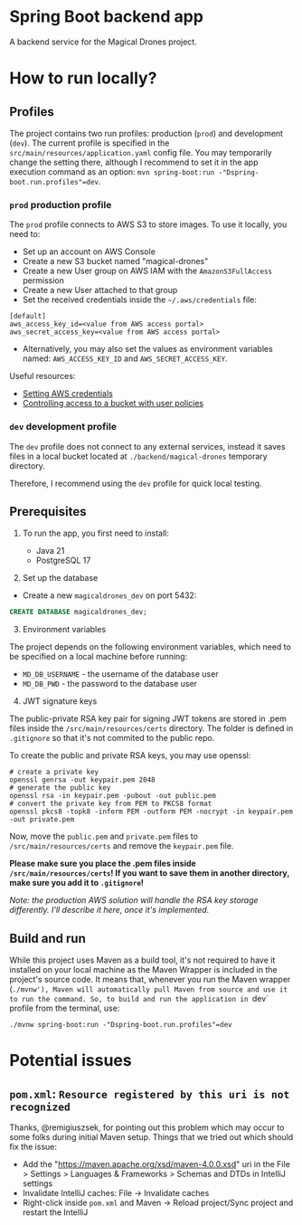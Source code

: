 # Spring Boot backend app

A backend service for the Magical Drones project.

# How to run locally?

## Profiles

The project contains two run profiles: production (`prod`) and development (`dev`).
The current profile is specified in the `src/main/resources/application.yaml` config file.
You may temporarily change the setting there, although I recommend to set it in the app
execution command as an option: `mvn spring-boot:run -"Dspring-boot.run.profiles"=dev`.

### `prod` production profile

The `prod` profile connects to AWS S3 to store images. To use it locally, you need to:
- Set up an account on AWS Console
- Create a new S3 bucket named "magical-drones"
- Create a new User group on AWS IAM with the `AmazonS3FullAccess` permission
- Create a new User attached to that group
- Set the received credentials inside the `~/.aws/credentials` file:
```
[default]
aws_access_key_id=<value from AWS access portal>
aws_secret_access_key=<value from AWS access portal>
```
- Alternatively, you may also set the values as environment variables named: `AWS_ACCESS_KEY_ID` and `AWS_SECRET_ACCESS_KEY`.

Useful resources:
- [Setting AWS credentials](https://docs.aws.amazon.com/sdk-for-java/latest/developer-guide/credentials-temporary.html)
- [Controlling access to a bucket with user policies](https://docs.aws.amazon.com/AmazonS3/latest/userguide/walkthrough1.html)

### `dev` development profile
The `dev` profile does not connect to any external services, instead it saves files in a local bucket located at `./backend/magical-drones` temporary directory.

Therefore, I recommend using the `dev` profile for quick local testing.

## Prerequisites

1. To run the app, you first need to install:
   - Java 21
   - PostgreSQL 17


2. Set up the database
- Create a new `magicaldrones_dev` on port 5432:
```sql
CREATE DATABASE magicaldrones_dev;
```

3. Environment variables

The project depends on the following environment variables, which need to be specified on a local machine before running:
- `MD_DB_USERNAME` - the username of the database user
- `MD_DB_PWD` - the password to the database user

4. JWT signature keys

The public-private RSA key pair for signing JWT tokens are stored in .pem files inside the `/src/main/resources/certs` directory. The folder is defined in `.gitignore` so that it's not commited to the public repo.

To create the public and private RSA keys, you may use openssl:

```shell
# create a private key
openssl genrsa -out keypair.pem 2048
# generate the public key
openssl rsa -in keypair.pem -pubout -out public.pem
# convert the private key from PEM to PKCS8 format
openssl pkcs8 -topk8 -inform PEM -outform PEM -nocrypt -in keypair.pem -out private.pem
```
Now, move the `public.pem` and `private.pem` files to `/src/main/resources/certs` and remove the `keypair.pem` file.

**Please make sure you place the .pem files inside `/src/main/resources/certs`! If you want to save them in another directory, make sure you add it to `.gitignore`!**

*Note: the production AWS solution will handle the RSA key storage differently. I'll describe it here, once it's implemented.*

## Build and run
While this project uses Maven as a build tool, it's not required to have it installed on your local machine as the Maven Wrapper is included in the project's source code. It means that, whenever you run the Maven wrapper (`./mvnw'), Maven will automatically pull Maven from source and use it to run the command. So, to build and run the application in `dev` profile from the terminal, use:

```shell
./mvnw spring-boot:run -"Dspring-boot.run.profiles"=dev
```

# Potential issues

## `pom.xml`: `Resource registered by this uri is not recognized`

Thanks, @remigiuszsek, for pointing out this problem which may occur to some folks during initial Maven setup. Things that we tried out which should fix the issue:
- Add the "https://maven.apache.org/xsd/maven-4.0.0.xsd" uri in the File > Settings > Languages & Frameworks > Schemas and DTDs in IntelliJ settings
- Invalidate IntelliJ caches: File -> Invalidate caches
- Right-click inside `pom.xml` and Maven -> Reload project/Sync project and restart the IntelliJ
